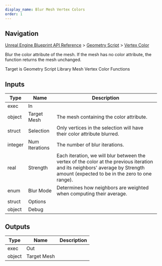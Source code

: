 ```yaml
---
display_name: Blur Mesh Vertex Colors
order: 1
---
```

## Navigation

[Unreal Engine Blueprint API Reference](https://dev.epicgames.com/documentation/en-us/unreal-engine/BlueprintAPI) > [Geometry Script](https://dev.epicgames.com/documentation/en-us/unreal-engine/BlueprintAPI/GeometryScript) > [Vertex Color](https://dev.epicgames.com/documentation/en-us/unreal-engine/BlueprintAPI/GeometryScript/VertexColor)

Blur the color attribute of the mesh. If the mesh has no color attribute, the function returns the mesh unchanged.

Target is Geometry Script Library Mesh Vertex Color Functions

## Inputs

| Type | Name | Description |
| --- | --- | --- |
| exec | In |  |
| object | Target Mesh | The mesh containing the color attribute. |
| struct | Selection | Only vertices in the selection will have their color attribute blurred. |
| integer | Num Iterations | The number of blur iterations. |
| real | Strength | Each iteration, we will blur between the vertex of the color at the previous iteration and its neighbors' average by Strength amount (expected to be in the zero to one range). |
| enum | Blur Mode | Determines how neighbors are weighted when computing their average. |
| struct | Options |  |
| object | Debug |  |

## Outputs

| Type | Name | Description |
| --- | --- | --- |
| exec | Out |  |
| object | Target Mesh |  |
